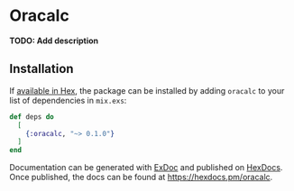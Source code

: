 # Oracalc

**TODO: Add description**

## Installation

If [available in Hex](https://hex.pm/docs/publish), the package can be installed
by adding `oracalc` to your list of dependencies in `mix.exs`:

```elixir
def deps do
  [
    {:oracalc, "~> 0.1.0"}
  ]
end
```

Documentation can be generated with [ExDoc](https://github.com/elixir-lang/ex_doc)
and published on [HexDocs](https://hexdocs.pm). Once published, the docs can
be found at <https://hexdocs.pm/oracalc>.

